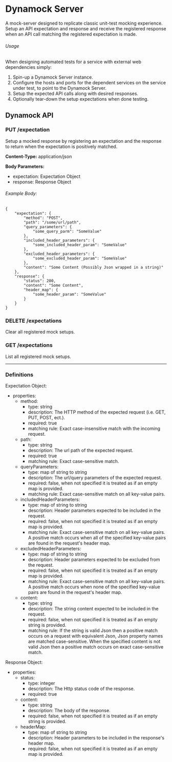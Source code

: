 # Dynamock Server
A mock-server designed to replicate classic unit-test mocking experience. Setup an API expectation and response and receive the registered response when an API call matching the registered expectation is made. 

###### Usage
When designing automated tests for a service with external web dependencies simply:
1. Spin-up a Dynamock Server instance.
1. Configure the hosts and ports for the dependent services on the service under test, to point to the Dynamock Server.
1. Setup the expected API calls along with desired responses.
1. Optionally tear-down the setup expectations when done testing.

## Dynamock API

### PUT /expectation
Setup a mocked response by registering an expectation and the response to return when the expectation is positively matched. 

**Content-Type:** application/json

**Body Parameters:**
- expectation: Expectation Object
- response: Response Object

###### Example Body:

    {
        "expectation": {
            "method": "POST",
            "path": "/some/url/path",
            "query_parameters": {
                "some_query_parm": "SomeValue"
            },
            "included_header_parameters": {
                "some_included_header_param": "SomeValue"
            },
            "excluded_header_parameters": {
                "some_excluded_header_param": "SomeValue"
            },
            "content": "Some Content (Possibly Json wrapped in a string)"
        },
        "response": {
            "status": 200,
            "content": "Some Content",
            "header_map": {
                "some_header_param": "SomeValue"
            }
        }
    }

### DELETE /expectations
Clear all registered mock setups.

### GET /expectations
List all registered mock setups. 

----------------------------------------------

### Definitions
Expectation Object:
- properties:
    - method:
        - type: string
        - description: The HTTP method of the expected request (i.e. GET, PUT, POST, ect.).
        - required: true
        - matching rule: Exact case-insensitive match with the incoming request. 
    - path:
        - type: string
        - description: The url path of the expected request.
        - required: true
        - matching rule: Exact case-sensitive match.
    - queryParameters:
        - type: map of string to string
        - description: The url/query parameters of the expected request.
        - required: false, when not specified it is treated as if an empty map is provided.
        - matching rule: Exact case-sensitive match on all key-value pairs.
    - includedHeaderParameters:
        - type: map of string to string
        - description: Header parameters expected to be included in the request.
        - required: false, when not specified it is treated as if an empty map is provided.
        - matching rule: Exact case-sensitive match on all key-value pairs. A positive match occurs when all of the specified key-value pairs are found in the request's header map.
    - excludedHeaderParameters:
        - type: map of string to string
        - description: Header parameters expected to be excluded from the request.
        - required: false, when not specified it is treated as if an empty map is provided.
        - matching rule: Exact case-sensitive match on all key-value pairs. A positive match occurs when none of the specified key-value pairs are found in the request's header map.
    - content:
        - type: string
        - description: The string content expected to be included in the request.
        - required: false, when not specified it is treated as if an empty string is provided.
        - matching rule: If the string is valid Json then a positive match occurs on a request with equivalent Json, Json property names are matched case-sensitive. When the specified content is not valid Json then a positive match occurs on exact case-sensitive match.
        
Response Object:
- properties:
    - status:
        - type: integer
        - description: The Http status code of the response. 
        - required: true
    - content:
        - type: string
        - description: The body of the response.
        - required: false, when not specified it is treated as if an empty string is provided.
    - headerMap:
        - type: map of string to string
        - description: Header parameters to be included in the response's header map.
        - required: false, when not specified it is treated as if an empty map is provided.
